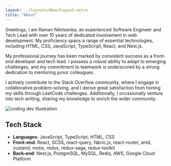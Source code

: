 ```yaml
---
layout: ../layouts/AboutLayout.astro
title: "About"
---
```


Greetings, I am Raman Nikitsenka, an experienced Software Engineer and Tech Lead with over 10 years of dedicated involvement in web development. My proficiency spans a range of essential technologies, including HTML, CSS, JavaScript, TypeScript, React, and Nest.js.

My professional journey has been marked by consistent success as a front-end developer and tech lead. I possess a robust ability to adapt to emerging challenges, and my commitment to teamwork is underscored by a strong dedication to mentoring junior colleagues.

I actively contribute to the Stack Overflow community, where I engage in collaborative problem-solving, and I derive great satisfaction from honing my skills through LeetCode challenges. Additionally, I occasionally venture into tech writing, sharing my knowledge to enrich the wider community.

<div>
  <img src="/assets/dev.svg" class="sm:w-1/2 mx-auto" alt="coding dev illustration">
</div>

## Tech Stack

- **Languages**: JavaScript, TypeScript, HTML, CSS
- **Front-end**: React, SCSS, react-query, fabric.js, react-router, antd, zustand, mobx, redux, redux-saga, redux-toolkit
- **Back-end**: Nest.js, PostgreSQL, MySQL, Redis, AWS, Google Cloud Platform
